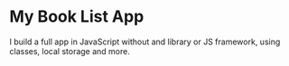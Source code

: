 # My Book List App
 I build a full app in JavaScript without and library or JS framework, using classes, local storage and more.
